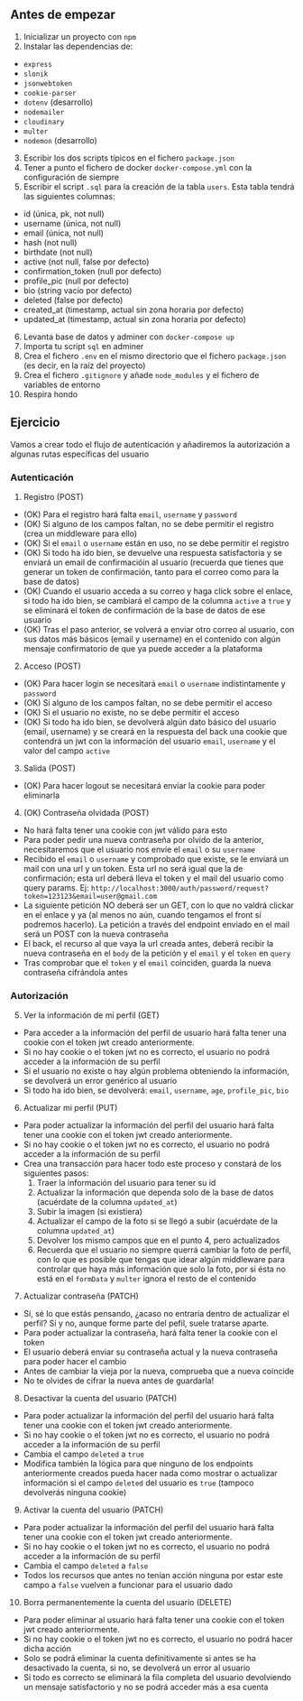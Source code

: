 ## Antes de empezar

1. Inicializar un proyecto con `npm`
2. Instalar las dependencias de:
  - `express`
  - `slonik`
  - `jsonwebtoken`
  - `cookie-parser`
  - `dotenv` (desarrollo)
  - `nodemailer`
  - `cloudinary`
  - `multer`
  - `nodemon` (desarrollo)
3. Escribir los dos scripts típicos en el fichero `package.json`
4. Tener a punto el fichero de docker `docker-compose.yml` con la configuración de siempre
5. Escribir el script `.sql` para la creación de la tabla `users`. Esta tabla tendrá las siguientes columnas:
  - id (única, pk, not null)
  - username (única, not null)
  - email (única, not null)
  - hash (not null)
  - birthdate (not null)
  - active (not null, false por defecto)
  - confirmation_token (null por defecto)
  - profile_pic (null por defecto)
  - bio (string vacío por defecto)
  - deleted (false por defecto)
  - created_at (timestamp, actual sin zona horaria por defecto)
  - updated_at (timestamp, actual sin zona horaria por defecto)
6. Levanta base de datos y adminer con `docker-compose up`
7. Importa tu script `sql` en adminer
8. Crea el fichero `.env` en el mismo directorio que el fichero `package.json` (es decir, en la raíz del proyecto)
9. Crea el fichero `.gitignore` y añade `node_modules` y el fichero de variables de entorno
10. Respira hondo

## Ejercicio

Vamos a crear todo el flujo de autenticación y añadiremos la autorización a algunas rutas específicas del usuario

### Autenticación

1. Registro (POST)
  - (OK) Para el registro hará falta `email`, `username` y `password` 
  - (OK) Si alguno de los campos faltan, no se debe permitir el registro (crea un middleware para ello)
  - (OK) Si el `email` o `username` están en uso, no se debe permitir el registro
  - (OK) Si todo ha ido bien, se devuelve una respuesta satisfactoria y se enviará un email de confirmacióin al usuario (recuerda que tienes que generar un token de confirmación, tanto para el correo como para la base de datos)
  - (OK) Cuando el usuario acceda a su correo y haga click sobre el enlace, si todo ha ido bien, se cambiará el campo de la columna `active` a `true` y se eliminará el token de confirmación de la base de datos de ese usuario
  - (OK) Tras el paso anterior, se volverá a enviar otro correo al usuario, con sus datos más básicos (email y username) en el contenido con algún mensaje confirmatorio de que ya puede acceder a la plataforma

2. Acceso (POST)
  - (OK) Para hacer login se necesitará `email` o `username` indistintamente y `password`
  - (OK) Si alguno de los campos faltan, no se debe permitir el acceso
  - (OK) Si el usuario no existe, no se debe permitir el acceso
  - (OK) Si todo ha ido bien, se devolverá algún dato básico del usuario (email, username) y se creará en la respuesta del back una cookie que contendrá un jwt con la información del usuario `email`, `username` y el valor del campo `active`

3. Salida (POST)
  - (OK) Para hacer logout se necesitará enviar la cookie para poder eliminarla

4. (OK) Contraseña olvidada (POST)
  - No hará falta tener una cookie con jwt válido para esto
  - Para poder pedir una nueva contraseña por olvido de la anterior, necesitaremos que el usuario nos envíe el `email` o su `username`
  - Recibido el `email` o `username` y comprobado que existe, se le enviará un mail con una url y un token. Esta url no será igual que la de confirmación; esta url deberá lleva el token y el mail del usuario como query params.
    Ej: `http://localhost:3000/auth/password/request?token=123123&email=user@gmail.com`
  - La siguiente petición NO deberá ser un GET, con lo que no valdrá clickar en el enlace y ya (al menos no aún, cuando tengamos el front sí podremos hacerlo). La petición a través del endpoint enviado en el mail será un POST con la nueva contraseña
  - El back, el recurso al que vaya la url creada antes, deberá recibir la nueva contraseña en el `body` de la petición y el `email` y el `token` en `query`
  - Tras comprobar que el `token` y el `email` coinciden, guarda la nueva contraseña cifrándola antes

### Autorización

5. Ver la información de mi perfil (GET)
  - Para acceder a la información del perfil de usuario hará falta tener una cookie con el token jwt creado anteriormente.
  - Si no hay cookie o el token jwt no es correcto, el usuario no podrá acceder a la información de su perfil
  - Si el usuario no existe o hay algún problema obteniendo la información, se devolverá un error genérico al usuario
  - Si todo ha ido bien, se devolverá: `email`, `username`, `age`, `profile_pic`, `bio`

6. Actualizar mi perfil (PUT)
  - Para poder actualizar la información del perfil del usuario hará falta tener una cookie con el token jwt creado anteriormente.
  - Si no hay cookie o el token jwt no es correcto, el usuario no podrá acceder a la información de su perfil
  - Crea una transacción para hacer todo este proceso y constará de los siguientes pasos:
    1. Traer la información del usuario para tener su id
    2. Actualizar la información que dependa solo de la base de datos (acuérdate de la columna `updated_at`)
    3. Subir la imagen (si existiera)
    4. Actualizar el campo de la foto si se llegó a subir (acuérdate de la columna `updated_at`)
    5. Devolver los mismo campos que en el punto 4, pero actualizados
    6. Recuerda que el usuario no siempre querrá cambiar la foto de perfil, con lo que es posible que tengas que idear algún middleware para controlar que haya más información que solo la foto, por si ésta no está en el `formData` y `multer` ignora el resto de el contenido

7. Actualizar contraseña (PATCH)
  - Sí, sé lo que estás pensando, ¿acaso no entraría dentro de actualizar el perfil? Sí y no, aunque forme parte del pefil, suele tratarse aparte.
  - Para poder actualizar la contraseña, hará falta tener la cookie con el token
  - El usuario deberá enviar su contraseña actual y la nueva contraseña para poder hacer el cambio
  - Antes de cambiar la vieja por la nueva, comprueba que a nueva coincide
  - No te olvides de cifrar la nueva antes de guardarla!

8. Desactivar la cuenta del usuario (PATCH)
  - Para poder actualizar la información del perfil del usuario hará falta tener una cookie con el token jwt creado anteriormente.
  - Si no hay cookie o el token jwt no es correcto, el usuario no podrá acceder a la información de su perfil
  - Cambia el campo `deleted` a `true`
  - Modifica también la lógica para que ninguno de los endpoints anteriormente creados pueda hacer nada como mostrar o actualizar información si el campo `deleted` del usuario es `true` (tampoco devolverás ninguna cookie) 

9. Activar la cuenta del usuario (PATCH)
  - Para poder actualizar la información del perfil del usuario hará falta tener una cookie con el token jwt creado anteriormente.
  - Si no hay cookie o el token jwt no es correcto, el usuario no podrá acceder a la información de su perfil
  - Cambia el campo `deleted` a `false`
  - Todos los recursos que antes no tenían acción ninguna por estar este campo a `false` vuelven a funcionar para el usuario dado

10. Borra permanentemente la cuenta del usuario (DELETE)
  - Para poder eliminar al usuario hará falta tener una cookie con el token jwt creado anteriormente.
  - Si no hay cookie o el token jwt no es correcto, el usuario no podrá hacer dicha acción
  - Solo se podrá eliminar la cuenta definitivamente si antes se ha desactivado la cuenta, si no, se
devolverá un error al usuario
  - Si todo es correcto se eliminará la fila completa del usuario devolviendo un mensaje satisfactorio y no se podrá acceder más a esa cuenta
